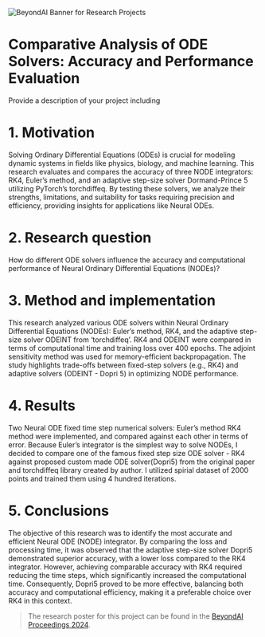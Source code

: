 ![BeyondAI Banner for Research Projects](../BeyondAI_Banner_Research_Projects_2024.png)

# Comparative Analysis of ODE Solvers: Accuracy and Performance Evaluation

Provide a description of your project including 

# 1. Motivation
Solving Ordinary Differential Equations (ODEs) is crucial for modeling dynamic systems in fields like physics, biology, and machine learning. This research evaluates and compares the accuracy of three NODE integrators: RK4, Euler’s method, and an adaptive step-size solver Dormand-Prince 5 utilizing PyTorch’s torchdiffeq. By testing these solvers, we analyze their strengths, limitations, and suitability for tasks requiring precision and efficiency, providing insights for applications like Neural ODEs.

# 2. Research question
How do different ODE solvers influence the accuracy and computational performance of Neural Ordinary Differential Equations (NODEs)?

# 3.  Method and implementation
This research analyzed various ODE solvers within Neural Ordinary Differential Equations (NODEs): Euler’s method, RK4, and the adaptive step-size solver ODEINT from ‘torchdiffeq’. RK4 and ODEINT were compared in terms of computational time and training loss over 400 epochs.
The adjoint sensitivity method was used for memory-efficient backpropagation. The study highlights trade-offs between fixed-step solvers (e.g., RK4) and adaptive solvers (ODEINT - Dopri 5) in optimizing NODE performance.

# 4. Results
Two Neural ODE fixed time step numerical solvers: Euler’s method RK4 method were implemented, and compared against each other in terms of error. Because Euler’s integrator is the simplest way to solve NODEs, I decided to compare one of the famous fixed step size ODE solver - RK4 against proposed custom made ODE solver(Dopri5) from the original paper and torchdiffeq library created by author. I utilized spirial dataset of 2000 points and trained them using 4 hundred iterations.

# 5. Conclusions
The objective of this research was to identify the most accurate and efficient Neural ODE (NODE) integrator. By comparing the loss and processing time, it was observed that the adaptive step-size solver Dopri5 demonstrated superior accuracy, with a lower loss compared to the RK4 integrator. However, achieving comparable accuracy with RK4 required reducing the time steps, which significantly increased the computational time. Consequently, Dopri5 proved to be more effective, balancing both accuracy and computational efficiency, making it a preferable choice over RK4 in this context.

> The research poster for this project can be found in the [BeyondAI Proceedings 2024](https://thinkingbeyond.education/beyondai_proceedings_2024/).
